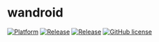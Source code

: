 # wandroid

[![Platform][1]][2]  [![Release][3]][4]  [![Release][5]][6]  [![GitHub license][7]][8]

[1]:https://img.shields.io/badge/platform-Android-blue.svg
[2]:https://github.com/KirbyYang/wanandroidbyjava


[3]:https://img.shields.io/badge/API-21%2B-brightgreen.svg?style=flat
[4]:https://android-arsenal.com/api?level=21

[5]:https://img.shields.io/badge/Version-V1.0-brightgreen.svg
[6]:https://github.com/KirbyYang/wanandroidbyjava/releases/latest

[7]:https://img.shields.io/badge/license-Apache%202-blue.svg
[8]:http://www.apache.org/licenses/LICENSE-2.0
